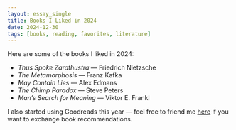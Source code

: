 ```yaml
---
layout: essay_single
title: Books I Liked in 2024
date: 2024-12-30
tags: [books, reading, favorites, literature]
---
```


Here are some of the books I liked in 2024:

- *Thus Spoke Zarathustra* — Friedrich Nietzsche  
- *The Metamorphosis* — Franz Kafka  
- *May Contain Lies* — Alex Edmans  
- *The Chimp Paradox* — Steve Peters  
- *Man’s Search for Meaning* — Viktor E. Frankl  

I also started using Goodreads this year — feel free to friend me [here](https://www.goodreads.com/user/show/106661626-hassan-shahir) if you want to exchange book recommendations.
